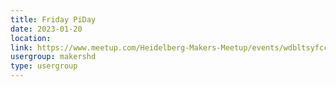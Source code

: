```yaml
---
title: Friday PiDay
date: 2023-01-20
location: 
link: https://www.meetup.com/Heidelberg-Makers-Meetup/events/wdbltsyfccbbc/
usergroup: makershd
type: usergroup
---
```

